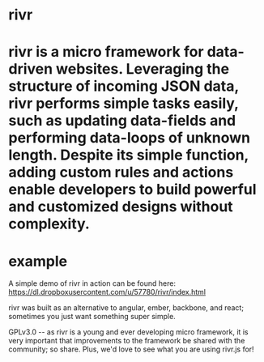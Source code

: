 # rivr
rivr is a micro framework for data-driven websites. Leveraging the structure of incoming JSON data, rivr performs simple tasks easily, such as updating data-fields and performing data-loops of unknown length. Despite its simple function, adding custom rules and actions enable developers to build powerful and customized designs without complexity. 
==
example
==
A simple demo of rivr in action can be found here: 
https://dl.dropboxusercontent.com/u/57780/rivr/index.html

rivr was built as an alternative to angular, ember, backbone, and react; sometimes you just want something super simple. 

GPLv3.0 -- as rivr is a young and ever developing micro framework, it is very important that improvements to the framework be shared with the community; so share. Plus, we'd love to see what you are using rivr.js for!

